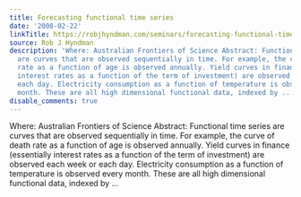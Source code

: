 ```yaml
---
title: Forecasting functional time series
date: '2008-02-22'
linkTitle: https://robjhyndman.com/seminars/forecasting-functional-time-series/
source: Rob J Hyndman
description: 'Where: Australian Frontiers of Science Abstract: Functional time series
  are curves that are observed sequentially in time. For example, the curve of death
  rate as a function of age is observed annually. Yield curves in finance (essentially
  interest rates as a function of the term of investment) are observed each week or
  each day. Electricity consumption as a function of temperature is observed every
  month. These are all high dimensional functional data, indexed by ...'
disable_comments: true
---
```

Where: Australian Frontiers of Science Abstract: Functional time series are curves that are observed sequentially in time. For example, the curve of death rate as a function of age is observed annually. Yield curves in finance (essentially interest rates as a function of the term of investment) are observed each week or each day. Electricity consumption as a function of temperature is observed every month. These are all high dimensional functional data, indexed by ...